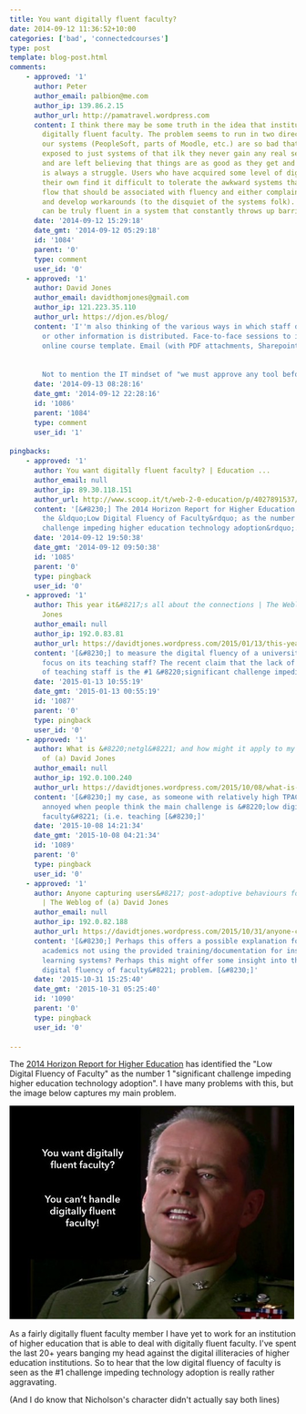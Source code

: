 ```yaml
---
title: You want digitally fluent faculty?
date: 2014-09-12 11:36:52+10:00
categories: ['bad', 'connectedcourses']
type: post
template: blog-post.html
comments:
    - approved: '1'
      author: Peter
      author_email: palbion@me.com
      author_ip: 139.86.2.15
      author_url: http://pamatravel.wordpress.com
      content: I think there may be some truth in the idea that institutions cannot handle
        digitally fluent faculty. The problem seems to run in two directions. Some of
        our systems (PeopleSoft, parts of Moodle, etc.) are so bad that if users are mostly
        exposed to just systems of that ilk they never gain any real sense of agency/fluency
        and are left believing that things are as good as they get and working with ICT
        is always a struggle. Users who have acquired some level of digital fluency on
        their own find it difficult to tolerate the awkward systems that interrupt the
        flow that should be associated with fluency and either complain and/or go feral
        and develop workarounds (to the disquiet of the systems folk). Either way nobody
        can be truly fluent in a system that constantly throws up barriers.
      date: '2014-09-12 15:29:18'
      date_gmt: '2014-09-12 05:29:18'
      id: '1084'
      parent: '0'
      type: comment
      user_id: '0'
    - approved: '1'
      author: David Jones
      author_email: davidthomjones@gmail.com
      author_ip: 121.223.35.110
      author_url: https://djon.es/blog/
      content: 'I''m also thinking of the various ways in which staff development happens
        or other information is distributed. Face-to-face sessions to introduce a new
        online course template. Email (with PDF attachments, Sharepoint and Moodle.  etc.
    
    
        Not to mention the IT mindset of "we must approve any tool before you use it"'
      date: '2014-09-13 08:28:16'
      date_gmt: '2014-09-12 22:28:16'
      id: '1086'
      parent: '1084'
      type: comment
      user_id: '1'
    
pingbacks:
    - approved: '1'
      author: You want digitally fluent faculty? | Education ...
      author_email: null
      author_ip: 89.30.118.151
      author_url: http://www.scoop.it/t/web-2-0-education/p/4027891537/2014/09/12/you-want-digitally-fluent-faculty
      content: '[&#8230;] The 2014 Horizon Report for Higher Education has identified
        the &ldquo;Low Digital Fluency of Faculty&rdquo; as the number 1 &ldquo;significant
        challenge impeding higher education technology adoption&rdquo;.&nbsp; [&#8230;]'
      date: '2014-09-12 19:50:38'
      date_gmt: '2014-09-12 09:50:38'
      id: '1085'
      parent: '0'
      type: pingback
      user_id: '0'
    - approved: '1'
      author: This year it&#8217;s all about the connections | The Weblog of (a) David
        Jones
      author_email: null
      author_ip: 192.0.83.81
      author_url: https://davidtjones.wordpress.com/2015/01/13/this-year-its-all-about-the-connections/
      content: '[&#8230;] to measure the digital fluency of a university, rather than
        focus on its teaching staff? The recent claim that the lack of digital fluency
        of teaching staff is the #1 &#8220;significant challenge impeding [&#8230;]'
      date: '2015-01-13 10:55:19'
      date_gmt: '2015-01-13 00:55:19'
      id: '1087'
      parent: '0'
      type: pingback
      user_id: '0'
    - approved: '1'
      author: What is &#8220;netgl&#8221; and how might it apply to my problem | The Weblog
        of (a) David Jones
      author_email: null
      author_ip: 192.0.100.240
      author_url: https://davidtjones.wordpress.com/2015/10/08/what-is-netgl-and-how-might-it-apply-to-my-problem/
      content: '[&#8230;] my case, as someone with relatively high TPACK I get really
        annoyed when people think the main challenge is &#8220;low digital fluency of
        faculty&#8221; (i.e. teaching [&#8230;]'
      date: '2015-10-08 14:21:34'
      date_gmt: '2015-10-08 04:21:34'
      id: '1089'
      parent: '0'
      type: pingback
      user_id: '0'
    - approved: '1'
      author: Anyone capturing users&#8217; post-adoptive behaviours for the LMS? Implications?
        | The Weblog of (a) David Jones
      author_email: null
      author_ip: 192.0.82.188
      author_url: https://davidtjones.wordpress.com/2015/10/31/anyone-capturing-users-post-adoptive-behaviours-for-the-lms-implications/
      content: '[&#8230;] Perhaps this offers a possible explanation for complaints about
        academics not using the provided training/documentation for institutional digital
        learning systems? Perhaps this might offer some insight into the apparent &#8220;low
        digital fluency of faculty&#8221; problem. [&#8230;]'
      date: '2015-10-31 15:25:40'
      date_gmt: '2015-10-31 05:25:40'
      id: '1090'
      parent: '0'
      type: pingback
      user_id: '0'
    
---
```

The [2014 Horizon Report for Higher Education](http://www.nmc.org/publications/2014-horizon-report-higher-ed) has identified the "Low Digital Fluency of Faculty" as the number 1 "significant challenge impeding higher education technology adoption". I have many problems with this, but the image below captures my main problem.

[![You want digitally fluent faculty? by David T Jones, on Flickr](images/15025763858_58eea9f20c.jpg "You want digitally fluent faculty? by David T Jones, on Flickr")](https://www.flickr.com/photos/david_jones/15025763858/)

As a fairly digitally fluent faculty member I have yet to work for an institution of higher education that is able to deal with digitally fluent faculty. I've spent the last 20+ years banging my head against the digital illiteracies of higher education institutions. So to hear that the low digital fluency of faculty is seen as the #1 challenge impeding technology adoption is really rather aggravating.

(And I do know that Nicholson's character didn't actually say both lines)